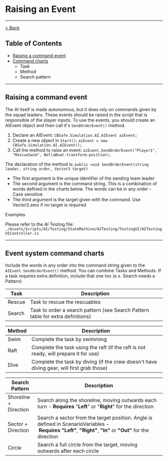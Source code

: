 # Raising an Event

---

[< Back](../Documentation.md)

## Table of Contents

- [Raising a command event](#raising-a-command-event)
- [Command charts](#event-system-command-charts)
	- Task
	- Method
	- Search pattern

---

## Raising a command event

The AI itself is made autonomous, but it does rely on commands given by the squad leaders. These events should be raised in the script that is responsible of the player inputs. To use the events, you should create an AIEvent object and then call it's `SendOrderEvent()` method.

1. Declare an AIEvent:
	`CBSafe.Simulation.AI.AIEvent aiEvent;`
2. Create a new object in `Start()`:
	`aiEvent = new CBSafe.Simulation.AI.AIEvent();`
3. Call the method to raise an event:
	`aiEvent.SendOrderEvent("Player1", "RescueSwim", BellaBoat.transform.position);`

The declaration of the method is: `public void SendOrderEvent(string leader, string order, Vector3 target)`

- The first argument is the unique identifier of the sending team leader
- The second argument is the command string. This is a combination of words defined in the charts below. The words can be in any order - Case sensitive
- The third argument is the target given with the command. Use Vector3.zero if no target is required

Examples  

Please refer to the AI Testing file: 
`./Assets/Scripts/AI/Testing/StateMachine/AITesting/TestingUI/AITestingUIController.cs`

---

## Event system command charts

Include the words in any order into the command string given to the `AIEvent.SendOrderEvent()` method. You can combine Tasks and Methods. If a task requires extra definition, include that one too (e.x. Search needs a Pattern)

| Task | Description |
| --- | --- |
| Rescue | Task to rescue the rescuables |
| Search | Task to order a search pattern (see Search Pattern table for extra definitions) |

| Method | Description |
| --- | --- |
| Swim | Complete the task by swimming |
| Raft | Complete the task using the raft (if the raft is not ready, will prepare it for use) |
| Dive | Complete the task by diving (if the crew doesn't have diving gear, will first grab those) |

| Search Pattern | Description |
| --- | --- |
| Shoreline + Direction | Search along the shoreline, moving outwards each turn - **Requires** "**Left**" or "**Right**" for the direction |
| Sector + Direction | Search a sector from the target position. Angle is defined in ScenarioVariables - **Requires** **"Left"**, **"Right"**, **"In"** or **"Out"** for the direction |
| Circle | Search a full circle from the target, moving outwards after each circle |
